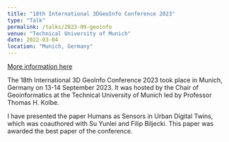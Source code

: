 ```yaml
---
title: "18th International 3DGeoInfo Conference 2023"
type: "Talk"
permalink: /talks/2023-09-geoinfo
venue: "Technical University of Munich"
date: 2022-03-04
location: "Munich, Germany"
---
```


[More information here](https://www.3dgeoinfo.org/3dgeoinfo/)

The 18th International 3D GeoInfo Conference 2023 took place in Munich, Germany on 13-14 September 2023. It was hosted by the Chair of Geoinformatics at the Technical University of Munich led by Professor Thomas H. Kolbe.

I have presented the paper Humans as Sensors in Urban Digital Twins, which was coauthored with Su Yunlei and Filip Biljecki. This paper was awarded the best paper of the conference.

